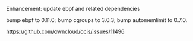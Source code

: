 Enhancement: update ebpf and related dependencies

bump ebpf to 0.11.0;
bump cgroups to 3.0.3;
bump automemlimit to 0.7.0.

https://github.com/owncloud/ocis/issues/11496
